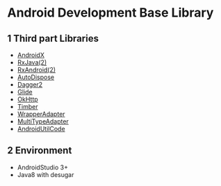 # Android Development Base Library

## 1 Third part Libraries

- [AndroidX](https://developer.android.com/jetpack/androidx)
- [RxJava(2)](https://github.com/ReactiveX/RxJava)
- [RxAndroid(2)](https://github.com/ReactiveX/RxAndroid)
- [AutoDispose](https://github.com/uber/AutoDispose)
- [Dagger2](https://github.com/google/dagger)
- [Glide](https://github.com/bumptech/glide)
- [OkHttp](https://github.com/square/okhttp)
- [Timber](https://github.com/JakeWharton/timber)
- [WrapperAdapter](https://github.com/Ztiany/WrapperAdapter)
- [MultiTypeAdapter](https://github.com/drakeet/MultiType)
- [AndroidUtilCode](https://github.com/Blankj/AndroidUtilCode)

##  2 Environment

- AndroidStudio 3+
- Java8 with desugar

